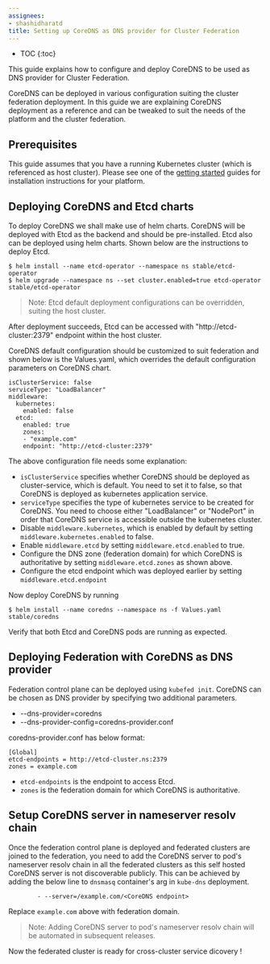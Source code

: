 ```yaml
---
assignees:
- shashidharatd
title: Setting up CoreDNS as DNS provider for Cluster Federation
---
```


* TOC
{:toc}

This guide explains how to configure and deploy CoreDNS to be used as
DNS provider for Cluster Federation.

CoreDNS can be deployed in various configuration suiting the cluster
federation deployment. In this guide we are explaining CoreDNS
deployment as a reference and can be tweaked to suit the needs of the
platform and the cluster federation.

## Prerequisites

This guide assumes that you have a running Kubernetes cluster (which is
referenced as host cluster). Please see one of the
[getting started](/docs/getting-started-guides/) guides for
installation instructions for your platform.

## Deploying CoreDNS and Etcd charts

To deploy CoreDNS we shall make use of helm charts. CoreDNS will be
deployed with Etcd as the backend and should be pre-installed. Etcd
also can be deployed using helm charts. Shown below are the
instructions to deploy Etcd.

```shell
$ helm install --name etcd-operator --namespace ns stable/etcd-operator
$ helm upgrade --namespace ns --set cluster.enabled=true etcd-operator stable/etcd-operator
```

> Note: Etcd default deployment configurations can be overridden, suiting the
host cluster.

After deployment succeeds, Etcd can be accessed with
"http://etcd-cluster:2379" endpoint within the host cluster.

CoreDNS default configuration should be customized to suit federation
and shown below is the Values.yaml, which overrides the default
configuration parameters on CoreDNS chart.

```shell
isClusterService: false
serviceType: "LoadBalancer"
middleware:
  kubernetes:
    enabled: false
  etcd:
    enabled: true
    zones:
    - "example.com"
    endpoint: "http://etcd-cluster:2379"
```

The above configuration file needs some explanation:

 - `isClusterService` specifies whether CoreDNS should be deployed as
cluster-service, which is default. You need to set it to false, so that
CoreDNS is deployed as kubernetes application service.
 - `serviceType` specifies the type of kubernetes service to be created
for CoreDNS. You need to choose either "LoadBalancer" or "NodePort" in
order that CoreDNS service is accessible outside the kubernetes
cluster.
 - Disable `middleware.kubernetes`, which is enabled by default by
setting `middleware.kubernetes.enabled` to false.
 - Enable `middleware.etcd` by setting `middleware.etcd.enabled` to
true.
 - Configure the DNS zone (federation domain) for which CoreDNS is
authoritative by setting `middleware.etcd.zones` as shown above.
 - Configure the etcd endpoint which was deployed earlier by setting
`middleware.etcd.endpoint`

Now deploy CoreDNS by running

```shell
$ helm install --name coredns --namespace ns -f Values.yaml stable/coredns
```

Verify that both Etcd and CoreDNS pods are running as expected.

## Deploying Federation with CoreDNS as DNS provider

Federation control plane can be deployed using `kubefed init`. CoreDNS
can be chosen as DNS provider by specifying two additional parameters.

* --dns-provider=coredns
* --dns-provider-config=coredns-provider.conf

coredns-provider.conf has below format:

```shell
[Global]
etcd-endpoints = http://etcd-cluster.ns:2379
zones = example.com
```

 - `etcd-endpoints` is the endpoint to access Etcd.
 - `zones` is the federation domain for which CoreDNS is authoritative.

## Setup CoreDNS server in nameserver resolv chain

Once the federation control plane is deployed and federated clusters
are joined to the federation, you need to add the CoreDNS server to
pod's nameserver resolv chain in all the federated clusters as this
self hosted CoreDNS server is not discoverable publicly. This can be
achieved by adding the below line to `dnsmasq` container's arg in
`kube-dns` deployment.

```shell
        - --server=/example.com/<CoreDNS endpoint>
```

Replace `example.com` above with federation domain.

> Note: Adding CoreDNS server to pod's nameserver resolv chain will be
automated in subsequent releases.


Now the federated cluster is ready for cross-cluster service dicovery !
